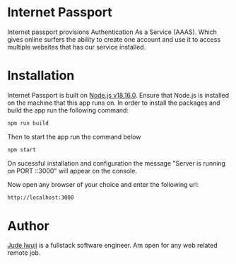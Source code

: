 # Internet Passport

Internet passport provisions Authentication As a Service (AAAS). Which gives online surfers the ability to
create one account and use it to access multiple websites that has our service installed.

# Installation

Internet Passport is built on [Node.js v18.16.0](https://nodejs.org/en). Ensure that Node.js is installed on the machine that this app runs on. In order to install the packages and build the app run the following command:

```sh
npm run build
```

Then to start the app run the command below

```sh
npm start
```

On sucessful installation and configuration the message "Server is running on PORT ::3000" will appear on the console.

Now open any browser of your choice and enter the following url:

```sh
http://localhost:3000
```

# Author

[Jude Iwuji](https://github.com/judeiwuji) is a fullstack software engineer. Am open for any web related remote job.
